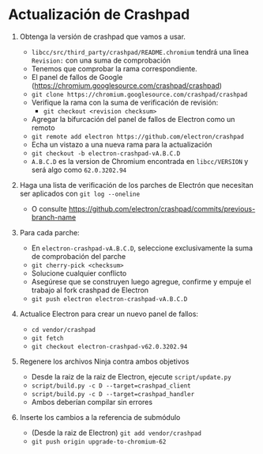 # Actualización de Crashpad

1. Obtenga la versión de crashpad que vamos a usar.
    
    - `libcc/src/third_party/crashpad/README.chromium` tendrá una linea `Revision:` con una suma de comprobación
    - Tenemos que comprobar la rama correspondiente.
    - El panel de fallos de Google (https://chromium.googlesource.com/crashpad/crashpad)
    - `git clone https://chromium.googlesource.com/crashpad/crashpad`
    - Verifique la rama con la suma de verificación de revisión: 
        - `git checkout <revision checksum>`
    - Agregar la bifurcación del panel de fallos de Electron como un remoto
    - `git remote add electron https://github.com/electron/crashpad`
    - Echa un vistazo a una nueva rama para la actualización
    - `git checkout -b electron-crashpad-vA.B.C.D`
    - `A.B.C.D` es la version de Chromium encontrada en `libcc/VERSION` y será algo como `62.0.3202.94`

2. Haga una lista de verificación de los parches de Electrón que necesitan ser aplicados con `git log --oneline`
    
    - O consulte https://github.com/electron/crashpad/commits/previous-branch-name

3. Para cada parche:
    
    - En `electron-crashpad-vA.B.C.D`, seleccione exclusivamente la suma de comprobación del parche
    - `git cherry-pick <checksum>`
    - Solucione cualquier conflicto
    - Asegúrese que se construyen luego agregue, confirme y empuje el trabajo al fork crashpad de Electron
    - `git push electron electron-crashpad-vA.B.C.D`

4. Actualice Electron para crear un nuevo panel de fallos:
    
    - `cd vendor/crashpad`
    - `git fetch`
    - `git checkout electron-crashpad-v62.0.3202.94`
5. Regenere los archivos Ninja contra ambos objetivos 
    - Desde la raiz de la raiz de Electron, ejecute `script/update.py`
    - `script/build.py -c D --target=crashpad_client`
    - `script/build.py -c D --target=crashpad_handler`
    - Ambos deberían compilar sin errores
6. Inserte los cambios a la referencia de submódulo 
    - (Desde la raiz de Electron) `git add vendor/crashpad`
    - `git push origin upgrade-to-chromium-62`